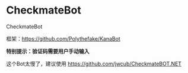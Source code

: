 # CheckmateBot
CheckmateBot

框架：<https://github.com/Polythefake/KanaBot>

**特别提示：验证码需要用户手动输入**

这个Bot太慢了，建议使用 <https://github.com/jwcub/CheckmateBOT.NET>
